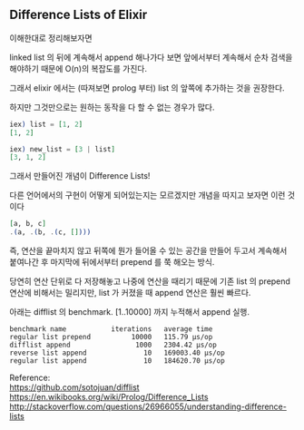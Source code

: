 ## Difference Lists of Elixir

이해한대로 정리해보자면

linked list 의 뒤에 계속해서 append 해나가다 보면 앞에서부터 계속해서 순차 검색을 해야하기 때문에 O(n)의 복잡도를 가진다.

그래서 elixir 에서는 (따져보면 prolog 부터) list 의 앞쪽에 추가하는 것을 권장한다.

하지만 그것만으로는 원하는 동작을 다 할 수 없는 경우가 많다.

```elixir
iex) list = [1, 2]
[1, 2]

iex) new_list = [3 | list]
[3, 1, 2]
```

그래서 만들어진 개념이 Difference Lists!

다른 언어에서의 구현이 어떻게 되어있는지는 모르겠지만 개념을 따지고 보자면 이런 것이다

```elixir
[a, b, c]
.(a, .(b, .(c, [])))
```

즉, 연산을 끝마치지 않고 뒤쪽에 뭔가 들어올 수 있는 공간을 만들어 두고서 계속해서 붙여나간 후 마지막에 뒤에서부터 prepend 를 쭉 해오는 방식.

당연히 연산 단위로 다 저장해놓고 나중에 연산을 때리기 때문에 기존 list 의 prepend 연산에 비해서는 밀리지만, list 가 커졌을 때 append 연산은 훨씬 빠르다.

아래는 difflist 의 benchmark.
[1..10000] 까지 누적해서 append 실행.

```
benchmark name           iterations   average time
regular list prepend          10000   115.79 µs/op
difflist append                1000   2304.42 µs/op
reverse list append              10   169003.40 µs/op
regular list append              10   184620.70 µs/op
```

Reference:  
https://github.com/sotojuan/difflist  
https://en.wikibooks.org/wiki/Prolog/Difference_Lists  
http://stackoverflow.com/questions/26966055/understanding-difference-lists

